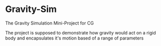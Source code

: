 # Gravity-Sim
The Gravity Simulation Mini-Project for CG

The project is supposed to demonstrate how gravity would act on a rigid body and encapsulates it's motion based of a range of parameters
